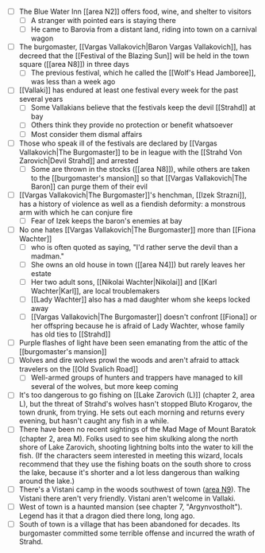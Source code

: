 - [ ] The Blue Water Inn [[area N2]] offers food, wine, and shelter to visitors
	- [ ] A stranger with pointed ears is staying there
	- [ ] He came to Barovia from a distant land, riding into town on a carnival wagon
- [ ] The burgomaster, [[Vargas Vallakovich|Baron Vargas Vallakovich]], has decreed that the [[Festival of the Blazing Sun]] will be held in the town square ([[area N8]]) in three days
	- [ ] The previous festival, which he called the [[Wolf's Head Jamboree]], was less than a week ago
- [ ] [[Vallaki]] has endured at least one festival every week for the past several years
	- [ ] Some Vallakians believe that the festivals keep the devil [[Strahd]] at bay
	- [ ] Others think they provide no protection or benefit whatsoever
	- [ ] Most consider them dismal affairs
- [ ] Those who speak ill of the festivals are declared by [[Vargas Vallakovich|The Burgomaster]] to be in league with the [[Strahd Von Zarovich|Devil Strahd]] and arrested
	- [ ] Some are thrown in the stocks ([[area N8]]), while others are taken to the [[burgomaster's mansion]] so that [[Vargas Vallakovich|The Baron]] can purge them of their evil
- [ ] [[Vargas Vallakovich|The Burgomaster]]'s henchman, [[Izek Strazni]], has a history of violence as well as a fiendish deformity: a monstrous arm with which he can conjure fire
	- [ ] Fear of Izek keeps the baron's enemies at bay
- [ ] No one hates [[Vargas Vallakovich|The Burgomaster]] more than [[Fiona Wachter]]
	- [ ] who is often quoted as saying, "I'd rather serve the devil than a madman."
	- [ ] She owns an old house in town ([[area N4]]) but rarely leaves her estate
	- [ ] Her two adult sons, [[Nikolai Wachter|Nikolai]] and [[Karl Wachter|Karl]], are local troublemakers
	- [ ] [[Lady Wachter]] also has a mad daughter whom she keeps locked away
	- [ ] [[Vargas Vallakovich|The Burgomaster]] doesn't confront [[Fiona]] or her offspring because he is afraid of Lady Wachter, whose family has old ties to [[Strahd]]
- [ ] Purple flashes of light have been seen emanating from the attic of the [[burgomaster's mansion]] 
- [ ] Wolves and dire wolves prowl the woods and aren't afraid to attack travelers on the [[Old Svalich Road]]
	- [ ] Well-armed groups of hunters and trappers have managed to kill several of the wolves, but more keep coming
- [ ] It's too dangerous to go fishing on [[Lake Zarovich (L)]] (chapter 2, area L), but the threat of Strahd's wolves hasn't stopped Bluto Krogarov, the town drunk, from trying. He sets out each morning and returns every evening, but hasn't caught any fish in a while.
- [ ] There have been no recent sightings of the Mad Mage of Mount Baratok (chapter 2, area M). Folks used to see him skulking along the north shore of Lake Zarovich, shooting lightning bolts into the water to kill the fish. (If the characters seem interested in meeting this wizard, locals recommend that they use the fishing boats on the south shore to cross the lake, because it's shorter and a lot less dangerous than walking around the lake.)
- [ ] There's a Vistani camp in the woods southwest of town ([area N9](http://longo.com.br/5e/adventure.html#CoS,5,n9.%20vistani%20camp)). The Vistani there aren't very friendly. Vistani aren't welcome in Vallaki.
- [ ] West of town is a haunted mansion (see chapter 7, "Argynvostholt"). Legend has it that a dragon died there long, long ago.
- [ ] South of town is a village that has been abandoned for decades. Its burgomaster committed some terrible offense and incurred the wrath of Strahd.